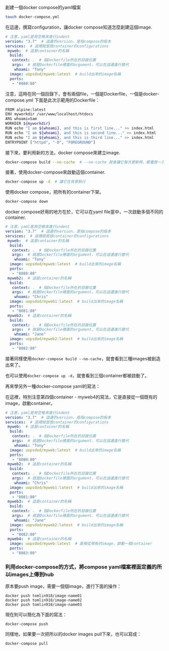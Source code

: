 
創建一個docker compose的yaml檔案

```bash
touch docker-compose.yml
```

在這邊，撰寫configuration，讓docker compose知道怎麼創建這個image.

```yaml
# 注意，yaml是用空格來進行indent
version: "3.7"  # 這邊的version，是指compose的版本
services:  # 這裡就是放container的configurations
 myweb:  # 這是container的名稱
  build:
   context: .  # 指Dockerfile所在的目錄位置
   args:  # 就是Dockerfile裡面的argument，可以在這邊進行替代
    whoami: "Tony"
  image: uopsdod/myweb:latest  # build出來的image名稱
  ports:
   - "8080:80"
```

注意，這時在同一個目錄下，會有兩個file，一個是Dockerfile，一個是docker-compose.yml
下面是此次示範用的Dockerfile：

```bash
FROM alpine:latest
ENV myworkdir /var/www/localhost/htdocs
ARG whoami=Sam
WORKDIR ${myworkdir}
RUN echo "I am ${whoami}, and this is first line..." >> index.html
RUN echo "I am ${whoami}, and this is second line..." >> index.html
RUN echo "I am ${whoami}, and this is third line..." >> index.html
ENTRYPOINT ["httpd", "-D", "FOREGROUND"]
```

接下來，要利用新的方法，docker compose來建立image. 

```bash
docker-compose build --no-cache  # --no-cache 就會讓它每次更新時，都重跑一次，不會有些沒有更新到
```

接著，使用docker-compose來啟動這個container.

```bash
docker-compose up -d  # 讓它在背景執行
```

使用docker compose，把所有的container下架。

```bash
docker-compose down 
```

docker compose好用的地方在於，它可以在yaml file當中，一次啟動多個不同的container.

```yaml
# 注意，yaml是用空格來進行indent
version: "3.7"  # 這邊的version，是指compose的版本
services:  # 這裡就是放container的configurations
 myweb:  # 這是container的名稱
  build:
   context: .  # 指Dockerfile所在的目錄位置
   args:  # 就是Dockerfile裡面的argument，可以在這邊進行替代
    whoami: "Tony"
  image: uopsdod/myweb:latest  # build出來的image名稱
  ports:
   - "8080:80"
 myweb2:  # 這是container的名稱
  build:
   context: .  # 指Dockerfile所在的目錄位置
   args:  # 就是Dockerfile裡面的argument，可以在這邊進行替代
    whoami: "Chris"
  image: uopsdod/myweb1:latest  # build出來的image名稱
  ports:
   - "8081:80"
 myweb3:  # 這是container的名稱
  build:
   context: .  # 指Dockerfile所在的目錄位置
   args:  # 就是Dockerfile裡面的argument，可以在這邊進行替代
    whoami: "Jane"
  image: uopsdod/myweb2:latest  # build出來的image名稱
  ports:
   - "8082:80"
```

接著同樣使用`docker-compose build --no-cache`，就會看到三種images被創造出來了。

也可以使用`docker-compose up -d`，就會看到三個container都被啟動了。

再來學另外一種docker-compose yaml的寫法：

在這裡，特別注意第四個container - myweb4的寫法，它是直接從一個既有的image，啟動container。

```yaml
# 注意，yaml是用空格來進行indent
version: "3.7"  # 這邊的version，是指compose的版本
services:  # 這裡就是放container的configurations
 myweb:  # 這是container的名稱
  build:
   context: .  # 指Dockerfile所在的目錄位置
   args:  # 就是Dockerfile裡面的argument，可以在這邊進行替代
    whoami: "Tony"
  image: uopsdod/myweb:latest  # build出來的image名稱
  ports:
   - "8080:80"
 myweb2:  # 這是container的名稱
  build:
   context: .  # 指Dockerfile所在的目錄位置
   args:  # 就是Dockerfile裡面的argument，可以在這邊進行替代
    whoami: "Chris"
  image: uopsdod/myweb1:latest  # build出來的image名稱
  ports:
   - "8081:80"
 myweb3:  # 這是container的名稱
  build:
   context: .  # 指Dockerfile所在的目錄位置
   args:  # 就是Dockerfile裡面的argument，可以在這邊進行替代
    whoami: "Jane"
  image: uopsdod/myweb2:latest  # build出來的image名稱
  ports:
   - "8082:80"
 myweb4:  # 這是container的名稱
  image: uopsdod/myweb:latest  # 直接從現有的image，啟動一個container
  ports:
   - "8083:80"
```

### 利用docker-compose的方式，將compose yaml檔案裡面定義的所以images上傳到hub

原本要push image，需要一個個image，進行下面的操作：

`docker push tomlin918/image-name01`<br/>
`docker push tomlin918/image-name02`<br/>
`docker push tomlin918/image-name03`<br/>

現在則可以簡化為下面的寫法：

`docker-compose push`

同樣地，如果要一次把所以的docker images pull下來，也可以寫成：

`docker-compose pull`


